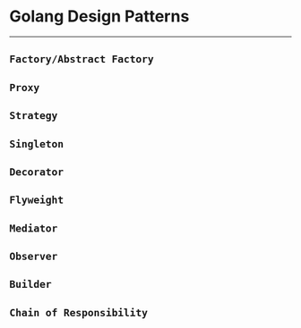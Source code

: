 # Golang Design Patterns

---

## `Factory/Abstract Factory`

## `Proxy`

## `Strategy`

## `Singleton`

## `Decorator`

## `Flyweight`

## `Mediator`

## `Observer`

## `Builder`

## `Chain of Responsibility`